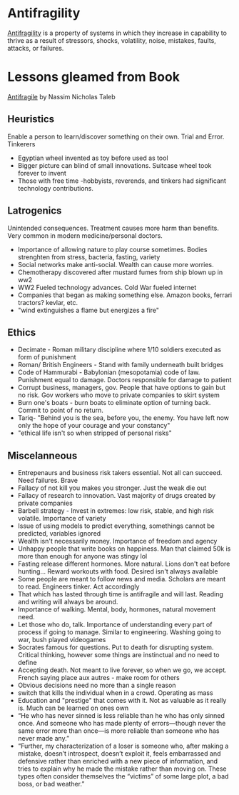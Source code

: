 # Antifragility 
[Antifragility](https://en.wikipedia.org/wiki/Antifragility) is a property of systems in which they increase in capability to thrive as a result of stressors, shocks, volatility, noise, mistakes, faults, attacks, or failures.

# Lessons gleamed from Book
[Antifragile](https://en.wikipedia.org/wiki/Antifragile_(book)) by Nassim Nicholas Taleb

## Heuristics
Enable a person to learn/discover something on their own. Trial and Error. Tinkerers
- Egyptian wheel invented as toy before used as tool
- Bigger picture can blind of small innovations. Suitcase wheel took forever to invent
- Those with free time -hobbyists, reverends, and tinkers had significant technology contributions.

## Latrogenics
Unintended consequences. Treatment causes more harm than benefits. Very common in modern medicine/personal doctors.
- Importance of allowing nature to play course sometimes. Bodies strenghten from stress, bacteria, fasting, variety
- Social networks make anti-social. Wealth can cause more worries.
- Chemotherapy discovered after mustard fumes from ship blown up in ww2
- WW2 Fueled technology advances. Cold War fueled internet
- Companies that began as making something else. Amazon books, ferrari tractors? kevlar, etc. 
- "wind extinguishes a flame but energizes a fire"

## Ethics
- Decimate - Roman military discipline where 1/10 soldiers executed as form of punishment
- Roman/ British Engineers - Stand with family underneath built bridges
- Code of Hammurabi - Babylonian (mesopotamia) code of law. Punishment equal to damage. Doctors responsible for damage to patient
- Corrupt business, managers, gov. People that have options to gain but no risk. Gov workers who move to private companies to skirt system
- Burn one's boats - burn boats to eliminate option of turning back. Commit to point of no return. 
- Tariq- "Behind you is the sea, before you, the enemy. You have left now only the hope of your courage and your constancy"
- "ethical life isn't so when stripped of personal risks"

## Miscelanneous
- Entrepenaurs and business risk takers essential. Not all can succeed. Need failures. Brave
- Fallacy of not kill you makes you stronger. Just the weak die out
- Fallacy of research to innovation. Vast majority of drugs created by private companies
- Barbell strategy - Invest in extremes: low risk, stable, and high risk volatile. Importance of variety
- Issue of using models to predict everything, somethings cannot be predicted, variables ignored
- Wealth isn't necessarily money. Importance of freedom and agency
- Unhappy people that write books on happiness. Man that claimed 50k is more than enough for anyone was stingy lol
- Fasting release different hormones. More natural. Lions don't eat before hunting... Reward workouts with food. Desired isn't always available
- Some people are meant to follow news and media. Scholars are meant to read. Engineers tinker. Act accordingly
- That which has lasted through time is antifragile and will last. Reading and writing will always be around. 
- Importance of walking. Mental, body, hormones, natural movement need. 
- Let those who do, talk. Importance of understanding every part of process if going to manage. Similar to engineering. Washing going to war, bush played videogames
- Socrates famous for questions. Put to death for disrupting system. Critical thinking, however some things are instinctual and no need to define 
- Accepting death. Not meant to live forever, so when we go, we accept. French saying place aux autres -  make room for others
- Obvious decisions need no more than a single reason
- switch that kills the individual when in a crowd. Operating as mass
- Education and "prestige" that comes with it. Not as valuable as it really is. Much can be learned on ones own
- “He who has never sinned is less reliable than he who has only sinned once. And someone who has made plenty of errors—though never the same error more than once—is more reliable than someone who has never made any.”
- “Further, my characterization of a loser is someone who, after making a mistake, doesn’t introspect, doesn’t exploit it, feels embarrassed and defensive rather than enriched with a new piece of information, and tries to explain why he made the mistake rather than moving on. These types often consider themselves the “victims” of some large plot, a bad boss, or bad weather.”